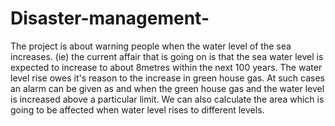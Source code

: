# Disaster-management-
The project is about warning people when the water level of the sea increases. (ie) the current affair that is going on is that the sea water level is expected to increase to about 8metres within the next 100 years. The water level rise owes it's reason to the increase in green house gas. At such cases an alarm can be given as and when the green house gas and the water level is increased above a particular limit. We can also calculate  the area which is going to be affected when water level rises to different levels. 
